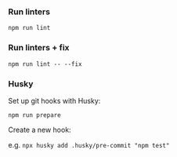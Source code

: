 ### Run linters

`npm run lint`

### Run linters + fix

`npm run lint -- --fix`

### Husky

Set up git hooks with Husky:

`npm run prepare`

Create a new hook:

e.g. `npx husky add .husky/pre-commit "npm test"`
